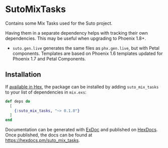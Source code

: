 # SutoMixTasks

Contains some Mix Tasks used for the Suto project.

Having them in a separate dependency helps with tracking their own dependencies. This may be useful when upgrading to Phoenix 1.8+.

- `suto.gen.live` generates the same files as `phx.gen.live`, but with Petal components. Templates are based on Phoenix 1.6 templates updated for Phoenix 1.7 and Petal Components.

## Installation

If [available in Hex](https://hex.pm/docs/publish), the package can be installed
by adding `suto_mix_tasks` to your list of dependencies in `mix.exs`:

```elixir
def deps do
  [
    {:suto_mix_tasks, "~> 0.1.0"}
  ]
end
```

Documentation can be generated with [ExDoc](https://github.com/elixir-lang/ex_doc)
and published on [HexDocs](https://hexdocs.pm). Once published, the docs can
be found at <https://hexdocs.pm/suto_mix_tasks>.
